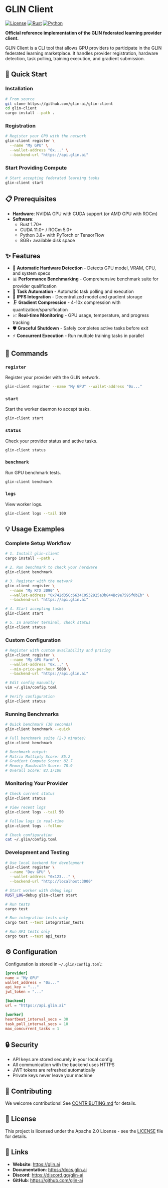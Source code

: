 # GLIN Client

[![License](https://img.shields.io/badge/license-Apache%202.0-blue.svg)](LICENSE)
[![Rust](https://img.shields.io/badge/rust-1.70%2B-orange.svg)](https://www.rust-lang.org/)
[![Python](https://img.shields.io/badge/python-3.8%2B-blue.svg)](https://www.python.org/)

**Official reference implementation of the GLIN federated learning provider client.**

GLIN Client is a CLI tool that allows GPU providers to participate in the GLIN federated learning marketplace. It handles provider registration, hardware detection, task polling, training execution, and gradient submission.

## 🚀 Quick Start

### Installation

```bash
# From source
git clone https://github.com/glin-ai/glin-client
cd glin-client
cargo install --path .
```

### Registration

```bash
# Register your GPU with the network
glin-client register \
  --name "My GPU" \
  --wallet-address "0x..." \
  --backend-url "https://api.glin.ai"
```

### Start Providing Compute

```bash
# Start accepting federated learning tasks
glin-client start
```

## 📋 Prerequisites

- **Hardware**: NVIDIA GPU with CUDA support (or AMD GPU with ROCm)
- **Software**:
  - Rust 1.70+
  - CUDA 11.0+ / ROCm 5.0+
  - Python 3.8+ with PyTorch or TensorFlow
  - 8GB+ available disk space

## ✨ Features

- 🚀 **Automatic Hardware Detection** - Detects GPU model, VRAM, CPU, and system specs
- 📊 **Performance Benchmarking** - Comprehensive benchmark suite for provider qualification
- 🔄 **Task Automation** - Automatic task polling and execution
- 💾 **IPFS Integration** - Decentralized model and gradient storage
- 🗜️ **Gradient Compression** - 4-10x compression with quantization/sparsification
- 📈 **Real-time Monitoring** - GPU usage, temperature, and progress tracking
- 🛡️ **Graceful Shutdown** - Safely completes active tasks before exit
- ⚡ **Concurrent Execution** - Run multiple training tasks in parallel

## 📖 Commands

### `register`
Register your provider with the GLIN network.

```bash
glin-client register --name "My GPU" --wallet-address "0x..."
```

### `start`
Start the worker daemon to accept tasks.

```bash
glin-client start
```

### `status`
Check your provider status and active tasks.

```bash
glin-client status
```

### `benchmark`
Run GPU benchmark tests.

```bash
glin-client benchmark
```

### `logs`
View worker logs.

```bash
glin-client logs --tail 100
```

## 💡 Usage Examples

### Complete Setup Workflow

```bash
# 1. Install glin-client
cargo install --path .

# 2. Run benchmark to check your hardware
glin-client benchmark

# 3. Register with the network
glin-client register \
  --name "My RTX 3090" \
  --wallet-address "0x742d35Cc6634C0532925a3b844Bc9e7595f0bEb" \
  --backend-url "https://api.glin.ai"

# 4. Start accepting tasks
glin-client start

# 5. In another terminal, check status
glin-client status
```

### Custom Configuration

```bash
# Register with custom availability and pricing
glin-client register \
  --name "My GPU Farm" \
  --wallet-address "0x..." \
  --min-price-per-hour 5000 \
  --backend-url "https://api.glin.ai"

# Edit config manually
vim ~/.glin/config.toml

# Verify configuration
glin-client status
```

### Running Benchmarks

```bash
# Quick benchmark (30 seconds)
glin-client benchmark --quick

# Full benchmark suite (2-3 minutes)
glin-client benchmark

# Benchmark output:
# Matrix Multiply Score: 85.2
# Gradient Compute Score: 82.7
# Memory Bandwidth Score: 78.9
# Overall Score: 83.1/100
```

### Monitoring Your Provider

```bash
# Check current status
glin-client status

# View recent logs
glin-client logs --tail 50

# Follow logs in real-time
glin-client logs --follow

# Check configuration
cat ~/.glin/config.toml
```

### Development and Testing

```bash
# Use local backend for development
glin-client register \
  --name "Dev GPU" \
  --wallet-address "0x123..." \
  --backend-url "http://localhost:3000"

# Start worker with debug logs
RUST_LOG=debug glin-client start

# Run tests
cargo test

# Run integration tests only
cargo test --test integration_tests

# Run API tests only
cargo test --test api_tests
```

## ⚙️ Configuration

Configuration is stored in `~/.glin/config.toml`:

```toml
[provider]
name = "My GPU"
wallet_address = "0x..."
api_key = "..."
jwt_token = "..."

[backend]
url = "https://api.glin.ai"

[worker]
heartbeat_interval_secs = 30
task_poll_interval_secs = 10
max_concurrent_tasks = 1
```

## 🔒 Security

- API keys are stored securely in your local config
- All communication with the backend uses HTTPS
- JWT tokens are refreshed automatically
- Private keys never leave your machine

## 🤝 Contributing

We welcome contributions! See [CONTRIBUTING.md](CONTRIBUTING.md) for details.

## 📄 License

This project is licensed under the Apache 2.0 License - see the [LICENSE](LICENSE) file for details.

## 🔗 Links

- **Website**: https://glin.ai
- **Documentation**: https://docs.glin.ai
- **Discord**: https://discord.gg/glin-ai
- **GitHub**: https://github.com/glin-ai
